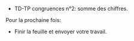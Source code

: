* TD-TP congruences n°2: somme des chiffres.

Pour la prochaine fois:

* Finir la feuille et envoyer votre travail.